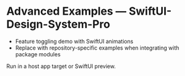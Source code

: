 # Advanced Examples — SwiftUI-Design-System-Pro

- Feature toggling demo with SwiftUI animations
- Replace with repository-specific examples when integrating with package modules

Run in a host app target or SwiftUI preview.
